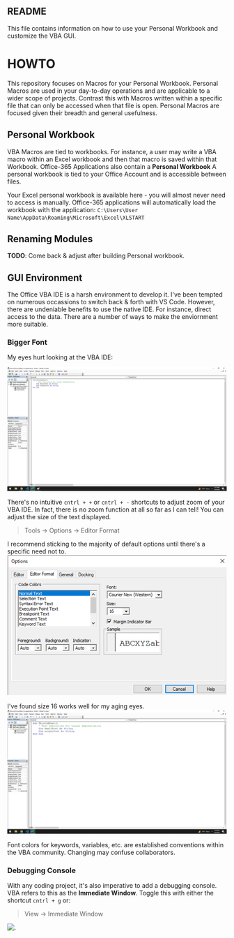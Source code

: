## README
This file contains information on how to use your Personal Workbook and customize the VBA GUI.


# HOWTO
This repository focuses on Macros for your Personal Workbook. Personal Macros are used in your day-to-day operations and are applicable to a wider scope of projects. Contrast this with Macros written within a specific file that can only be accessed when that file is open. Personal Macros are focused given their breadth and general usefulness.

## Personal Workbook
VBA Macros are tied to workbooks. For instance, a user may write a VBA macro within an Excel workbook and then that macro is saved within that Workbook.  Office-365 Applications also contain a **Personal Workbook** A personal workbook is tied to your Office Account and is accessible between files. 

Your Excel personal workbook is available here - you will almost never need to access is manually. Office-365 applications will automatically load the workbook with the application:
    `C:\Users\User Name\AppData\Roaming\Microsoft\Excel\XLSTART`


## Renaming Modules
**TODO**: Come back & adjust after building Personal workbook.

## GUI Environment
The Office VBA IDE is a harsh environment to develop it. I've been tempted on numerous occassions to switch back & forth with VS Code. However, there are undeniable benefits to use the native IDE. For instance, direct access to the data. There are a number of ways to make the enviornment more suitable.

### Bigger Font
My eyes hurt looking at the VBA IDE:

![.](https://github.com/jaimiles23/VBA-Operations/blob/main/_HOWTO/images/IDE_UnadjustedFont.png?raw=true)

There's no intuitive `cntrl + +` or `cntrl + -` shortcuts to adjust zoom of your VBA IDE. In fact, there is no zoom function at all so far as I can tell! You can adjust the size of the text displayed. 
> Tools -> Options -> Editor Format

I recommend sticking to the majority of default options until there's a specific need not to. 
![.](https://github.com/jaimiles23/VBA-Operations/blob/main/_HOWTO/images/Options_FontEditor.png?raw=true)

I've found size 16 works well for my aging eyes. 
![.](https://raw.githubusercontent.com/jaimiles23/VBA-Operations/main/_HOWTO/images/IDE_LargerFont.png?raw=true)

Font colors for keywords, variables, etc. are established conventions within the VBA community. Changing may confuse collaborators.

### Debugging Console
With any coding project, it's also imperative to add a debugging console. VBA refers to this as the **Immediate Window**. Toggle this with either the shortcut `cntrl + g` or:
> View -> Immediate Window

![.](https://raw.githubusercontent.com/jaimiles23/VBA-Operations/main/_HOWTO/images/HelloWorld?raw=true)

